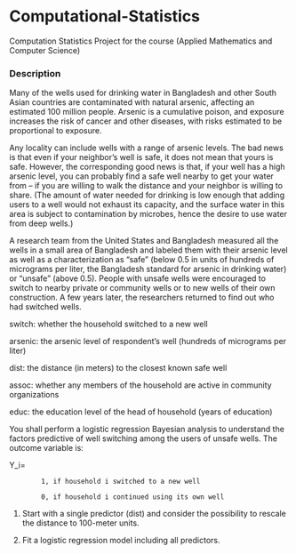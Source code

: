 # Computational-Statistics
Computation Statistics Project for the course (Applied Mathematics and Computer Science)

### Description
Many of the wells used for drinking water in Bangladesh and other South Asian countries are contaminated with natural arsenic, affecting an estimated 100 million people. Arsenic is a cumulative poison, and exposure increases the risk of cancer and other diseases, with risks estimated to be proportional to exposure.

Any locality can include wells with a range of arsenic levels. The bad news is that even if your neighbor’s well is safe, it does not mean that yours is safe. However, the corresponding good news is that, if your well has a high arsenic level, you can probably find a safe well nearby to get your water from – if you are willing to walk the distance and your neighbor is willing to share. (The amount of water needed for drinking is low enough that adding users to a well would not exhaust its capacity, and the surface water in this area is subject to contamination by microbes, hence the desire to use water from deep wells.)

A research team from the United States and Bangladesh measured all the wells in a small area of Bangladesh and labeled them with their arsenic level as well as a characterization as “safe” (below 0.5 in units of hundreds of micrograms per liter, the Bangladesh standard for arsenic in drinking water) or “unsafe” (above 0.5). People with unsafe wells were encouraged to switch to nearby private or community wells or to new wells of their own construction. A few years later, the researchers returned to find out who had switched wells.

switch: whether the household switched to a new well

arsenic: the arsenic level of respondent’s well (hundreds of micrograms per liter)

dist: the distance (in meters) to the closest known safe well

assoc: whether any members of the household are active in community organizations

educ: the education level of the head of household (years of education)


You shall perform a logistic regression Bayesian analysis to understand the factors predictive of well switching among the users of unsafe wells.
The outcome variable is:

 Y_i=   

            1, if household i switched to a new well         

            0, if household i continued using its own well


1. Start with a single predictor (dist) and consider the possibility to rescale the distance to 100-meter units.

2. Fit a logistic regression model including all predictors.
